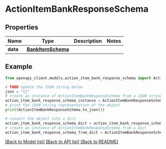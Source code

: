 # ActionItemBankResponseSchema


## Properties

Name | Type | Description | Notes
------------ | ------------- | ------------- | -------------
**data** | [**BankItemSchema**](BankItemSchema.md) |  | 

## Example

```python
from openapi_client.models.action_item_bank_response_schema import ActionItemBankResponseSchema

# TODO update the JSON string below
json = "{}"
# create an instance of ActionItemBankResponseSchema from a JSON string
action_item_bank_response_schema_instance = ActionItemBankResponseSchema.from_json(json)
# print the JSON string representation of the object
print(ActionItemBankResponseSchema.to_json())

# convert the object into a dict
action_item_bank_response_schema_dict = action_item_bank_response_schema_instance.to_dict()
# create an instance of ActionItemBankResponseSchema from a dict
action_item_bank_response_schema_from_dict = ActionItemBankResponseSchema.from_dict(action_item_bank_response_schema_dict)
```
[[Back to Model list]](../README.md#documentation-for-models) [[Back to API list]](../README.md#documentation-for-api-endpoints) [[Back to README]](../README.md)


